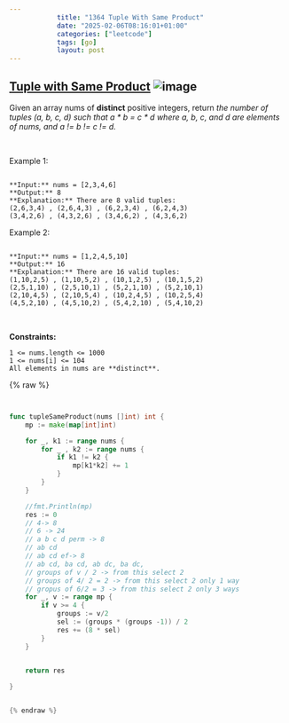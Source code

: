 ```yaml
---
            title: "1364 Tuple With Same Product"
            date: "2025-02-06T08:16:01+01:00"
            categories: ["leetcode"]
            tags: [go]
            layout: post
---
```

            
## [Tuple with Same Product](https://leetcode.com/problems/tuple-with-same-product) ![image](https://img.shields.io/badge/Difficulty-Medium-orange)

Given an array nums of **distinct** positive integers, return *the number of tuples *(a, b, c, d)* such that *a * b = c * d* where *a*, *b*, *c*, and *d* are elements of *nums*, and *a != b != c != d*.*

 

Example 1:

```

**Input:** nums = [2,3,4,6]
**Output:** 8
**Explanation:** There are 8 valid tuples:
(2,6,3,4) , (2,6,4,3) , (6,2,3,4) , (6,2,4,3)
(3,4,2,6) , (4,3,2,6) , (3,4,6,2) , (4,3,6,2)

```

Example 2:

```

**Input:** nums = [1,2,4,5,10]
**Output:** 16
**Explanation:** There are 16 valid tuples:
(1,10,2,5) , (1,10,5,2) , (10,1,2,5) , (10,1,5,2)
(2,5,1,10) , (2,5,10,1) , (5,2,1,10) , (5,2,10,1)
(2,10,4,5) , (2,10,5,4) , (10,2,4,5) , (10,2,5,4)
(4,5,2,10) , (4,5,10,2) , (5,4,2,10) , (5,4,10,2)

```

 

**Constraints:**

	1 <= nums.length <= 1000
	1 <= nums[i] <= 104
	All elements in nums are **distinct**.

{% raw %}


```go


func tupleSameProduct(nums []int) int {
    mp := make(map[int]int)

    for _, k1 := range nums {
        for _ , k2 := range nums {
            if k1 != k2 {
                mp[k1*k2] += 1
            }
        }
    }   

    //fmt.Println(mp)
    res := 0
    // 4-> 8
    // 6 -> 24 
    // a b c d perm -> 8
    // ab cd
    // ab cd ef-> 8
    // ab cd, ba cd, ab dc, ba dc, 
    // groups of v / 2 -> from this select 2
    // groups of 4/ 2 = 2 -> from this select 2 only 1 way
    // gropus of 6/2 = 3 -> from this select 2 only 3 ways 
    for _, v := range mp {
        if v >= 4 {
            groups := v/2
            sel := (groups * (groups -1)) / 2
            res += (8 * sel)
        }
    }

   
    return res

}


{% endraw %}
